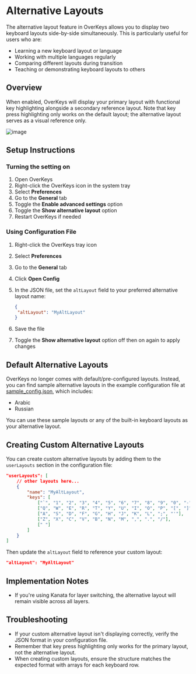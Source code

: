 # Alternative Layouts

The alternative layout feature in OverKeys allows you to display two keyboard layouts side-by-side simultaneously. This is particularly useful for users who are:

- Learning a new keyboard layout or language
- Working with multiple languages regularly
- Comparing different layouts during transition
- Teaching or demonstrating keyboard layouts to others

## Overview

When enabled, OverKeys will display your primary layout with functional key highlighting alongside a secondary reference layout. Note that key press highlighting only works on the default layout; the alternative layout serves as a visual reference only.

![image](https://github.com/user-attachments/assets/5d324b70-f916-4356-8b71-f56b126e85a6)

## Setup Instructions

### Turning the setting on

1. Open OverKeys
2. Right-click the OverKeys icon in the system tray
3. Select **Preferences**
4. Go to the **General** tab
5. Toggle the **Enable advanced settings** option
6. Toggle the **Show alternative layout** option
7. Restart OverKeys if needed

### Using Configuration File

1. Right-click the OverKeys tray icon
2. Select **Preferences**
3. Go to the **General** tab
4. Click **Open Config**
5. In the JSON file, set the `altLayout` field to your preferred alternative layout name:

   ```json
   {
   	"altLayout": "MyAltLayout"
   }
   ```

6. Save the file
7. Toggle the **Show alternative layout** option off then on again to apply changes

## Default Alternative Layouts

OverKeys no longer comes with default/pre-configured layouts. Instead, you can find sample alternative layouts in the example configuration file at [sample_config.json](../examples/sample_config.json), which includes:

- Arabic
- Russian

You can use these sample layouts or any of the built-in keyboard layouts as your alternative layout.

## Creating Custom Alternative Layouts

You can create custom alternative layouts by adding them to the `userLayouts` section in the configuration file:

```json
"userLayouts": [
    // other layouts here...
    {
        "name": "MyAltLayout",
        "keys": [
            ["`", "1", "2", "3", "4", "5", "6", "7", "8", "9", "0", "-", "=", "BSPC"],
            ["Q", "W", "E", "R", "T", "Y", "U", "I", "O", "P", "[", "]"],
            ["A", "S", "D", "F", "G", "H", "J", "K", "L", ";", "'"],
            ["Z", "X", "C", "V", "B", "N", "M", ",", ".", "/"],
            [" "]
        ]
    }
]
```

Then update the `altLayout` field to reference your custom layout:

```json
"altLayout": "MyAltLayout"
```

## Implementation Notes

- If you're using Kanata for layer switching, the alternative layout will remain visible across all layers.

## Troubleshooting

- If your custom alternative layout isn't displaying correctly, verify the JSON format in your configuration file.
- Remember that key press highlighting only works for the primary layout, not the alternative layout.
- When creating custom layouts, ensure the structure matches the expected format with arrays for each keyboard row.
